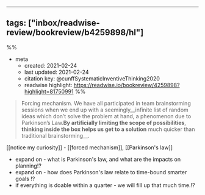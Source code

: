 
---
tags: ["inbox/readwise-review/bookreview/b4259898/hl"]
---
%%
- meta
	- created: 2021-02-24
	- last updated: 2021-02-24
	- citation key: @cunffSystematicInventiveThinking2020
	- readwise highlight: https://readwise.io/bookreview/4259898?highlight=81750991
%%

> Forcing mechanism. We have all participated in team brainstorming sessions when we end up with a seemingly__infinite list of random ideas which don’t solve the problem at hand, a phenomenon due to Parkinson’s Law.__By artificially limiting the scope of possibilities__, __thinking inside the box helps us get to a solution__ much quicker than traditional brainstorming__.

[[notice my curiosity]] - [[forced mechanism]], [[Parkinson's law]]
- expand on - what is Parkinson's law, and what are the impacts on planning⁉️
- expand on - how does Parkinson's law relate to time-bound smarter goals ⁉️
- if everything is doable within a quarter - we will fill up that much time.⁉️